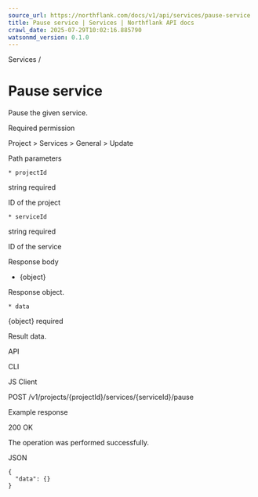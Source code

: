 ```yaml
---
source_url: https://northflank.com/docs/v1/api/services/pause-service
title: Pause service | Services | Northflank API docs
crawl_date: 2025-07-29T10:02:16.885790
watsonmd_version: 0.1.0
---
```


Services / 

# Pause service

Pause the given service.

Required permission

Project > Services > General > Update

Path parameters

    * projectId

string required

ID of the project

    * serviceId

string required

ID of the service




Response body

  * {object}

Response object.

    * data

{object} required

Result data.




API

CLI

JS Client

POST /v1/projects/{projectId}/services/{serviceId}/pause

Example response

200 OK

The operation was performed successfully.

JSON
    
    
    {
      "data": {}
    }